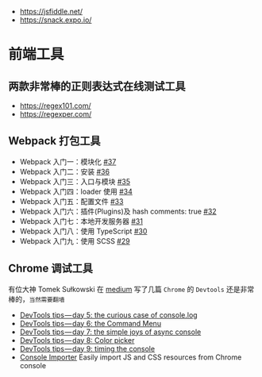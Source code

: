 - https://jsfiddle.net/
- https://snack.expo.io/


# 前端工具

## 两款非常棒的正则表达式在线测试工具
- https://regex101.com/
- https://regexper.com/

## Webpack 打包工具
- Webpack 入门一：模块化 [#37](https://github.com/felix-cao/Blog/issues/37)
- Webpack 入门二：安装 [#36](https://github.com/felix-cao/Blog/issues/36)
- Webpack 入门三：入口与模块 [#35](https://github.com/felix-cao/Blog/issues/35)
- Webpack 入门四：loader 使用 [#34](https://github.com/felix-cao/Blog/issues/34)
- Webpack 入门五：配置文件 [#33](https://github.com/felix-cao/Blog/issues/33)
- Webpack 入门六：插件(Plugins)及 hash comments: true [#32](https://github.com/felix-cao/Blog/issues/32)
- Webpack 入门七：本地开发服务器 [#31](https://github.com/felix-cao/Blog/issues/31)
- Webpack 入门八：使用 TypeScript [#30](https://github.com/felix-cao/Blog/issues/30)
- Webpack 入门九：使用 SCSS [#29](https://github.com/felix-cao/Blog/issues/29)

## Chrome 调试工具
有位大神 Tomek Sułkowski 在 [medium](https://medium.com/@tomsu) 写了几篇 `Chrome` 的 `Devtools` 还是非常棒的，`当然需要翻墙`
- [DevTools tips — day 5: the curious case of console.log](https://medium.com/@tomsu/devtools-tips-day-5-the-curious-case-of-console-log-36bc7e27a97f)
- [DevTools tips — day 6: the Command Menu](https://medium.com/@tomsu/devtools-tips-day-6-thecommand-menu-449eb3966d9)
- [DevTools tips — day 7: the simple joys of async console](https://medium.com/@tomsu/devtools-tips-day-7-the-simple-joys-of-async-console-578f4ce67df4)
- [DevTools tips — day 8: Color picker](https://medium.com/@tomsu/devtools-tips-day-8-color-picker-827f1692bfab)
- [DevTools tips — day 9: timing the console](https://medium.com/@tomsu/devtools-tips-day-8-timing-the-console-19c7bef9325d)
- [Console Importer](https://github.com/pd4d10/console-importer) Easily import JS and CSS resources from Chrome console
